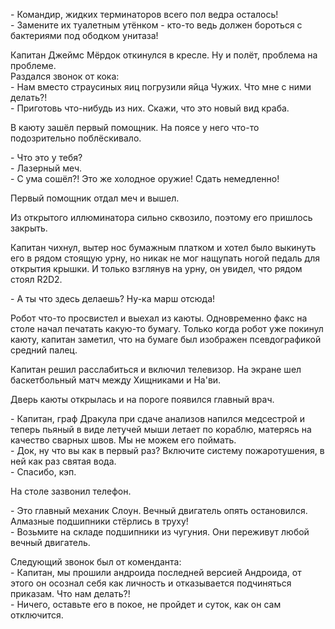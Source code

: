 \- Командир, жидких терминаторов всего пол ведра осталось!  
\- Замените их туалетным утёнком - кто-то ведь должен бороться с бактериями под ободком унитаза!

Капитан Джеймс Мёрдок откинулся в кресле. Ну и полёт, проблема на проблеме.  
Раздался звонок от кока:  
\- Нам вместо страусиных яиц погрузили яйца Чужих. Что мне с ними делать?!  
\- Приготовь что-нибудь из них. Скажи, что это новый вид краба.

В каюту зашёл первый помощник. На поясе у него что-то подозрительно поблёскивало.

\- Что это у тебя?  
\- Лазерный меч.  
\- С ума сошёл?! Это же холодное оружие! Сдать немедленно!

Первый помощник отдал меч и вышел.

Из открытого иллюминатора сильно сквозило, поэтому его пришлось закрыть. 

Капитан чихнул, вытер нос бумажным платком и хотел было выкинуть его в рядом стоящую урну, но никак не мог нащупать ногой педаль для открытия крышки. И только взглянув на урну, он увидел, что рядом стоял R2D2.  

\- А ты что здесь делаешь? Ну-ка марш отсюда!

Робот что-то просвистел и выехал из каюты. Одновременно факс на столе начал печатать какую-то бумагу. Только когда робот уже покинул каюту, капитан заметил, что на бумаге был изображен псевдографикой средний палец.  

Капитан решил расслабиться и включил телевизор. На экране шел баскетбольный матч между Хищниками и На'ви.

Дверь каюты открылась и на пороге появился главный врач.

\- Капитан, граф Дракула при сдаче анализов напился медсестрой и теперь пьяный в виде летучей мыши летает по кораблю, матерясь на качество сварных швов. Мы не можем его поймать.  
\- Док, ну что вы как в первый раз? Включите систему пожаротушения, в ней как раз святая вода.  
\- Спасибо, кэп.  

На столе зазвонил телефон.

\- Это главный механик Слоун. Вечный двигатель опять остановился. Алмазные подшипники стёрлись в труху!  
\- Возьмите на складе подшипники из чугуния. Они переживут любой вечный двигатель.  

Следующий звонок был от коменданта:  
\- Капитан, мы прошили андроида последней версией Андроида, от этого он осознал себя как личность и отказывается подчиняться приказам. Что нам делать?!  
\- Ничего, оставьте его в покое, не пройдет и суток, как он сам отключится.
